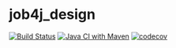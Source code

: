 # job4j_design

[![Build Status](https://www.travis-ci.com/aswsx/job4j_design.svg?branch=master)](https://www.travis-ci.com/aswsx/job4j_design)
[![Java CI with Maven](https://github.com/aswsx/job4j_design/actions/workflows/maven.yml/badge.svg)](https://github.com/aswsx/job4j_design/actions/workflows/maven.yml)
[![codecov](https://codecov.io/gh/aswsx/job4j_design/branch/master/graph/badge.svg?token=rIPqeJScWw)](https://codecov.io/gh/aswsx/job4j_design)
